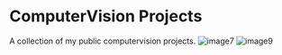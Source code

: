 # ComputerVision Projects
A collection of my public computervision projects. 
![image7](https://github.com/user-attachments/assets/f90897da-dfe9-4459-bb1c-06ed4691aca5)
![image9](https://github.com/user-attachments/assets/ee557666-f586-40dc-b62b-9627f1c0b45d)
